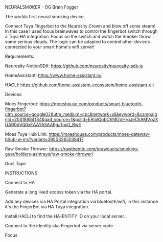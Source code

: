 NEURALSMOKER - OG Brain Fogger

The worlds first neural smoking device. 

Connect Tuya Fingerbot to the Neurosity Crown and blow off some steam! In this case I used focus brainwaves to control the fingerbot switch through a Tuya HA integration. Focus on the switch and watch the Smoker throw some serious clouds. The logic can be adapted to control other devices connected to your smart home's wifi server!


Requirements:

Neurosity-NotionSDK: https://github.com/neurosity/neurosity-sdk-js 

HomeAssistant: https://www.home-assistant.io/

HACLI: https://github.com/home-assistant-ecosystem/home-assistant-cli

Devices:

Moes Fingerbot:
https://moeshouse.com/products/smart-bluetooth-fingerbot?utm_source=google02&utm_medium=cpc&network=x&keyword=&campaignid=20418884134&gad_source=1&gclid=EAIaIQobChMI2dHrgJeChAMVpzXUAR0dVQ0xEAAYASAAEgJ1nvD_BwE

Moes Tuya Hub Link:
https://moeshouse.com/products/moes-gateway-bhub-w-ms?variant=39503265038417

Raw Smoke Thrower:
https://rawthentic.com/prawducts/smoking-gear/holders-ashtrays/raw-smoke-thrower/

Duct Tape


INSTRUCTIONS:

Connect to HA

Generate a long lived access token via the HA portal. 

Add any devices via HA Portal integration via bluetooth/wifi, in this instance it's the FingerBot via HA Tuya integration.

Install HACLI to find the HA-ENTITY ID on your local server. 

Connect to the identity aka Fingerbot via server code.

Focus 


 
